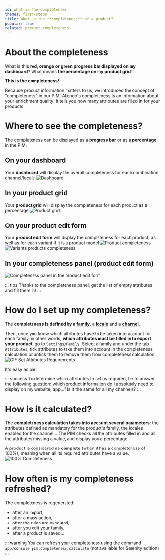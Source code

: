 ```yaml
---
id: what-is-the-completeness
themes: first-steps
title: What is the **completeness** of a product?
popular: true
related: product-completeness
---
```


# About the completeness
What is this **red, orange or green progress bar displayed on my dashboard**? What means **the percentage on my product grid**?

**This is the completeness!**

Because product information matters to us, we introduced the concept of "completeness" in our PIM.
Akeneo's completeness is an information about your enrichment quality: it tells you how many attributes are filled in for your products.

# Where to see the completeness?
The completeness can be displayed as a **progress bar** or as a **percentage** in the PIM.

## On your dashboard
Your **dashboard** will display the overall completeness for each combination channel/locale
![Dashboard](https://github.com/akeneo/pim-helpcenter/blob/634d2d6ac9ee5481ca3af7475c0c716a59033215/content/md/what-is/img/Dashboard.png)

## In your product grid
Your **product grid** will display the completeness for each product as a percentage
![Product grid](https://github.com/akeneo/pim-helpcenter/blob/634d2d6ac9ee5481ca3af7475c0c716a59033215/content/md/what-is/img/Products_views.png)

## On your product edit form
Your **product edit form** will display the completeness for each product, as well as for each variant if it is a product model
![Product completeness](https://github.com/akeneo/pim-helpcenter/blob/634d2d6ac9ee5481ca3af7475c0c716a59033215/content/md/what-is/img/Products_PEF2.png)
![Variants products completeness](https://github.com/akeneo/pim-helpcenter/blob/634d2d6ac9ee5481ca3af7475c0c716a59033215/content/md/what-is/img/Products_VariantProdcut2.png)

## In your completeness panel (product edit form)
![Completeness panel in the product edit form](https://github.com/akeneo/pim-helpcenter/blob/634d2d6ac9ee5481ca3af7475c0c716a59033215/content/md/what-is/img/Products_PEF8.png)

::: tips
Thanks to the completeness panel, get the list of empty attributes and fill them in!
:::

# How do I set up my completeness?
The **completeness is defined by a [family](/articles/what-is-a-family.html)**, a **[locale](/articles/what-is-a-locale.html)** and a **[channel](/articles/what-is-a-channel.html)**.


Then, once you know which attributes have to be taken into account for each family, in other words, **which attributes must be filled in to export your product**, go to `Settings/Family`.
Select a family and under the tab `Attributes`, tick attributes to take them into account in the completeness calculation or untick them to remove them from completeness calculation.
![GIF Set Attributes Requirements](https://github.com/akeneo/pim-helpcenter/blob/lucas/content/md/what-is/img/Products_SetAttributesRequirements.gif)

It's easy as pie!

::: success
To determine which attributes to set as required, try to answer the following question: which product information do I absolutely need to display on my website, app...? Is it the same for all my channels?
:::

# How is it calculated?
The **completeness calculation takes into account several parameters**: the attributes defined as mandatory for the product's family, the locales enabled for the channel... The PIM checks all the attributes filled in and all the attributes missing a value, and display you a percentage.

A product is considered as **complete** (when it has a completeness of 100%), meaning when all its required attributes have a value. 
![100% Completeness](https://github.com/akeneo/pim-helpcenter/blob/634d2d6ac9ee5481ca3af7475c0c716a59033215/content/md/what-is/img/Products_PEF12Completeness.png)

# How often is my completeness refreshed?
The completeness is regenerated:
- after an import,
- after a mass action,
- after the rules are executed,
- after you edit your family,
- after a product is saved...

::: warning
You can refresh your completeness using the command ```app/console pim:completeness:calculate``` (not available for Serenity edition)
:::
